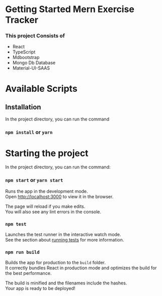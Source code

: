 # Getting Started Mern Exercise Tracker

### This project Consists of 
- React
- TypeScript
- Mdbootstrap 
- Mongo Db Database
- Material-UI-SAAS

# Available Scripts

## Installation
In the project directory, you can run the command

### `npm install` or `yarn`

# Starting the project

In the project directory, you can run the command:

### `npm start` or `yarn start`

Runs the app in the development mode.\
Open [http://localhost:3000](http://localhost:3000) to view it in the browser.

The page will reload if you make edits.\
You will also see any lint errors in the console.

### `npm test`

Launches the test runner in the interactive watch mode.\
See the section about [running tests](https://facebook.github.io/create-react-app/docs/running-tests) for more information.

### `npm run build`

Builds the app for production to the `build` folder.\
It correctly bundles React in production mode and optimizes the build for the best performance.

The build is minified and the filenames include the hashes.\
Your app is ready to be deployed!

